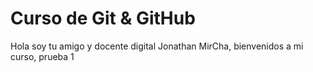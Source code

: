 # Curso de Git & GitHub

Hola soy tu amigo y docente digital Jonathan MirCha, bienvenidos a mi curso, prueba 1
